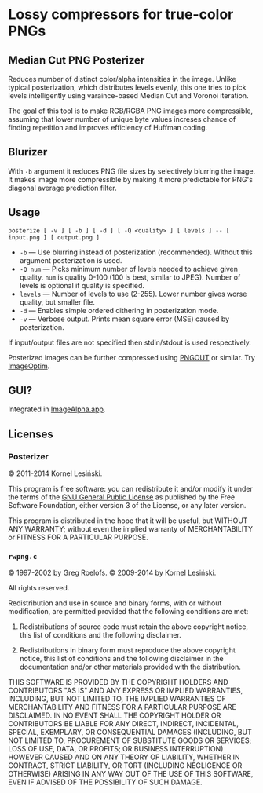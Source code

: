 # Lossy compressors for true-color PNGs

## Median Cut PNG Posterizer

Reduces number of distinct color/alpha intensities in the image. Unlike typical posterization, which distributes levels evenly, this one tries to pick levels intelligently using varaince-based Median Cut and Voronoi iteration.

The goal of this tool is to make RGB/RGBA PNG images more compressible, assuming that lower number of unique byte values increses chance of finding repetition and improves efficiency of Huffman coding.

## Blurizer

With `-b` argument it reduces PNG file sizes by selectively blurring the image. It makes image more compressible by making it more predictable for PNG's diagonal average prediction filter.

## Usage

    posterize [ -v ] [ -b ] [ -d ] [ -Q <quality> ] [ levels ] -- [ input.png ] [ output.png ]

* `-b` — Use blurring instead of posterization (recommended). Without this argument posterization is used.
* `-Q num` — Picks minimum number of levels needed to achieve given quality. `num` is quality 0-100 (100 is best, similar to JPEG). Number of levels is optional if quality is specified.
* `levels` — Number of levels to use (2-255). Lower number gives worse quality, but smaller file.
* `-d` — Enables simple ordered dithering in posterization mode.
* `-v` — Verbose output. Prints mean square error (MSE) caused by posterization.

If input/output files are not specified then stdin/stdout is used respectively.

Posterized images can be further compressed using [PNGOUT](http://www.jonof.id.au/kenutils) or similar. Try [ImageOptim](http://imageoptim.com).

## GUI?

Integrated in [ImageAlpha.app](http://pngmini.com).

## Licenses

### Posterizer

© 2011-2014 Kornel Lesiński.

This program is free software: you can redistribute it and/or modify
it under the terms of the [GNU General Public License](http://www.gnu.org/copyleft/gpl.html)
as published by the Free Software Foundation, either version 3
of the License, or any later version.

This program is distributed in the hope that it will be useful,
but WITHOUT ANY WARRANTY; without even the implied warranty of
MERCHANTABILITY or FITNESS FOR A PARTICULAR PURPOSE.


### `rwpng.c`

© 1997-2002 by Greg Roelofs.
© 2009-2014 by Kornel Lesiński.

All rights reserved.

Redistribution and use in source and binary forms, with or without modification,
are permitted provided that the following conditions are met:

1. Redistributions of source code must retain the above copyright notice,
  this list of conditions and the following disclaimer.

2. Redistributions in binary form must reproduce the above copyright notice,
  this list of conditions and the following disclaimer in the documentation
  and/or other materials provided with the distribution.

THIS SOFTWARE IS PROVIDED BY THE COPYRIGHT HOLDERS AND CONTRIBUTORS "AS IS"
AND ANY EXPRESS OR IMPLIED WARRANTIES, INCLUDING, BUT NOT LIMITED TO, THE
IMPLIED WARRANTIES OF MERCHANTABILITY AND FITNESS FOR A PARTICULAR PURPOSE ARE
DISCLAIMED. IN NO EVENT SHALL THE COPYRIGHT HOLDER OR CONTRIBUTORS BE LIABLE
FOR ANY DIRECT, INDIRECT, INCIDENTAL, SPECIAL, EXEMPLARY, OR CONSEQUENTIAL
DAMAGES (INCLUDING, BUT NOT LIMITED TO, PROCUREMENT OF SUBSTITUTE GOODS OR
SERVICES; LOSS OF USE, DATA, OR PROFITS; OR BUSINESS INTERRUPTION) HOWEVER
CAUSED AND ON ANY THEORY OF LIABILITY, WHETHER IN CONTRACT, STRICT LIABILITY,
OR TORT (INCLUDING NEGLIGENCE OR OTHERWISE) ARISING IN ANY WAY OUT OF THE USE
OF THIS SOFTWARE, EVEN IF ADVISED OF THE POSSIBILITY OF SUCH DAMAGE.
